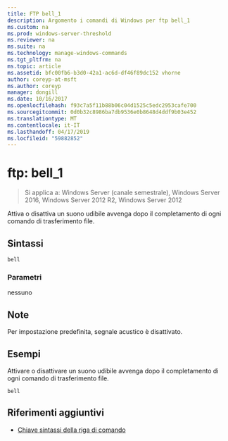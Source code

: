 ```yaml
---
title: FTP bell_1
description: Argomento i comandi di Windows per ftp bell_1
ms.custom: na
ms.prod: windows-server-threshold
ms.reviewer: na
ms.suite: na
ms.technology: manage-windows-commands
ms.tgt_pltfrm: na
ms.topic: article
ms.assetid: bfc00fb6-b3d0-42a1-ac6d-df46f89dc152 vhorne
author: coreyp-at-msft
ms.author: coreyp
manager: dongill
ms.date: 10/16/2017
ms.openlocfilehash: f93c7a5f11b88b06c04d1525c5edc2953cafe700
ms.sourcegitcommit: 0d0b32c8986ba7db9536e0b8648d4ddf9b03e452
ms.translationtype: MT
ms.contentlocale: it-IT
ms.lasthandoff: 04/17/2019
ms.locfileid: "59882852"
---
```

# <a name="ftp-bell1"></a>ftp: bell_1

>Si applica a: Windows Server (canale semestrale), Windows Server 2016, Windows Server 2012 R2, Windows Server 2012

Attiva o disattiva un suono udibile avvenga dopo il completamento di ogni comando di trasferimento file.   
## <a name="syntax"></a>Sintassi  
```  
bell  
```  
### <a name="parameters"></a>Parametri  
nessuno  
## <a name="remarks"></a>Note  
Per impostazione predefinita, segnale acustico è disattivato.  
## <a name="BKMK_Examples"></a>Esempi  
Attivare o disattivare un suono udibile avvenga dopo il completamento di ogni comando di trasferimento file.  
```  
bell  
```  
## <a name="additional-references"></a>Riferimenti aggiuntivi  
-   [Chiave sintassi della riga di comando](command-line-syntax-key.md)  
